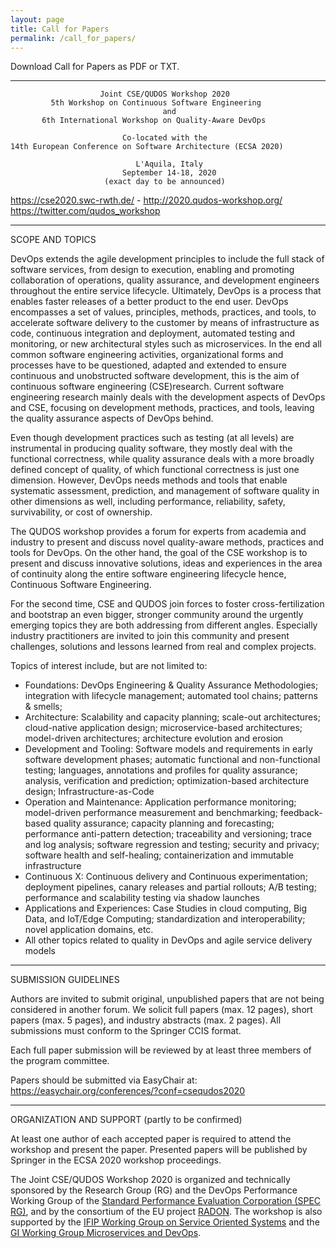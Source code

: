 ```yaml
---
layout: page
title: Call for Papers
permalink: /call_for_papers/
---
```


Download Call for Papers as PDF or TXT.

------------------------------------------------------------------------------------------

                        Joint CSE/QUDOS Workshop 2020
             5th Workshop on Continuous Software Engineering 
                                      and 
           6th International Workshop on Quality-Aware DevOps

                             Co-located with the
    14th European Conference on Software Architecture (ECSA 2020)

                                L'Aquila, Italy
                             September 14-18, 2020 
                         (exact day to be announced)

   https://cse2020.swc-rwth.de/ - http://2020.qudos-workshop.org/
                     https://twitter.com/qudos_workshop

------------------------------------------------------------------------------------------

SCOPE AND TOPICS
 
DevOps extends the agile development principles to include the full stack of 
software services, from design to execution, enabling and promoting 
collaboration of operations, quality assurance, and development engineers 
throughout the entire service lifecycle. Ultimately, DevOps is a process that 
enables faster releases of a better product to the end user. DevOps encompasses
a set of values, principles, methods, practices, and tools, to accelerate 
software delivery to the customer by means of infrastructure as code, 
continuous integration and deployment, automated testing and monitoring, or new
architectural styles such as microservices. In the end all common software 
engineering activities, organizational forms and processes have to be 
questioned, adapted and extended to ensure continuous and unobstructed software
development, this is the aim of continuous software engineering (CSE)research. 
Current software engineering research mainly deals with the development aspects
of DevOps and CSE, focusing on development methods, practices, and tools, 
leaving the quality assurance aspects of DevOps behind.

Even though development practices such as testing (at all levels) are 
instrumental in producing quality software, they mostly deal with the 
functional correctness, while quality assurance deals with a more broadly 
defined concept of quality, of which functional correctness is just one 
dimension. However, DevOps needs methods and tools that enable systematic 
assessment, prediction, and management of software quality in other dimensions 
as well, including performance, reliability, safety, survivability, or cost of 
ownership.

The QUDOS workshop provides a forum for experts from academia and industry to 
present and discuss novel quality-aware methods, practices and tools for 
DevOps. On the other hand, the goal of the CSE workshop is to present and 
discuss innovative solutions, ideas and experiences in the area of continuity 
along the entire software engineering lifecycle hence, Continuous Software 
Engineering. 

For the second time, CSE and QUDOS join forces to foster cross-fertilization 
and bootstrap an even bigger, stronger community around the urgently emerging 
topics they are both addressing from different angles. Especially industry 
practitioners are invited to join this community and present challenges, 
solutions and lessons learned from real and complex projects.

Topics of interest include, but are not limited to:
 * Foundations: DevOps Engineering & Quality Assurance Methodologies; 
   integration with lifecycle management; automated tool chains; 
   patterns & smells;
 * Architecture: Scalability and capacity planning; scale-out architectures;
   cloud-native application design; microservice-based architectures; 
   model-driven architectures; architecture evolution and erosion
 * Development and Tooling: Software models and requirements in early
   software development phases; automatic functional and non-functional 
   testing; languages, annotations and profiles for quality assurance; 
   analysis, verification and prediction; optimization-based architecture 
   design; Infrastructure-as-Code
 * Operation and Maintenance: Application performance monitoring; model-driven
   performance measurement and benchmarking; feedback-based quality assurance; 
   capacity planning and forecasting; performance anti-pattern detection; 
   traceability and versioning; trace and log analysis; software regression and
   testing; security and privacy; software health and self-healing; 
   containerization and immutable infrastructure
 * Continuous X: Continuous delivery and Continuous experimentation; deployment 
   pipelines, canary releases and partial rollouts; A/B testing; performance 
   and scalability testing via shadow launches
 * Applications and Experiences: Case Studies in cloud computing, Big Data, and
   IoT/Edge Computing; standardization and interoperability; novel application 
   domains, etc.
 * All other topics related to quality in DevOps and agile service delivery models

------------------------------------------------------------------------------------------

SUBMISSION GUIDELINES

Authors are invited to submit original, unpublished papers that are not being 
considered in another forum.  We solicit full papers (max. 12 pages), short 
papers (max. 5 pages), and industry abstracts (max. 2 pages). All submissions 
must conform to the Springer CCIS format. 

Each full paper submission will be reviewed by at least three members of the 
program committee.

Papers should be submitted via EasyChair at:
https://easychair.org/conferences/?conf=csequdos2020

------------------------------------------------------------------------------------------

ORGANIZATION AND SUPPORT (partly to be confirmed)

At least one author of each accepted paper is required to attend the workshop 
and present the paper. Presented papers will be published by Springer in the ECSA 2020 workshop proceedings.

The Joint CSE/QUDOS Workshop 2020 is organized and technically sponsored by the Research Group (RG) and the DevOps Performance Working Group of the [Standard Performance Evaluation Corporation (SPEC RG)](http://research.spec.org), and by the consortium of the EU project [RADON](http://radon-h2020.eu/). The workshop is also supported by the [IFIP Working Group on Service Oriented Systems](http://ifip-wg-sos.deib.polimi.it/)  and the [GI Working Group Microservices and DevOps](https://ak-msdo.gi.de/).


